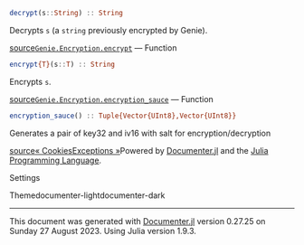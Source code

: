 ```julia
decrypt(s::String) :: String
```
Decrypts `s` (a `string` previously encrypted by Genie).

[source](https://github.com/GenieFramework/Genie.jl/blob/47e81df11838c6e63aa6bc66cd6f778579412697/src/Encryption.jl#L24-L28)[`Genie.Encryption.encrypt`](#Genie.Encryption.encrypt) — Function
```julia
encrypt{T}(s::T) :: String
```
Encrypts `s`.

[source](https://github.com/GenieFramework/Genie.jl/blob/47e81df11838c6e63aa6bc66cd6f778579412697/src/Encryption.jl#L11-L15)[`Genie.Encryption.encryption_sauce`](#Genie.Encryption.encryption_sauce) — Function
```julia
encryption_sauce() :: Tuple{Vector{UInt8},Vector{UInt8}}
```
Generates a pair of key32 and iv16 with salt for encryption/decryption

[source](https://github.com/GenieFramework/Genie.jl/blob/47e81df11838c6e63aa6bc66cd6f778579412697/src/Encryption.jl#L46-L50)[« Cookies](cookies.html)[Exceptions »](exceptions.html)Powered by [Documenter.jl](https://github.com/JuliaDocs/Documenter.jl) and the [Julia Programming Language](https://julialang.org/).

Settings

Themedocumenter-lightdocumenter-dark



---

This document was generated with [Documenter.jl](https://github.com/JuliaDocs/Documenter.jl) version 0.27.25 on Sunday 27 August 2023. Using Julia version 1.9.3.


